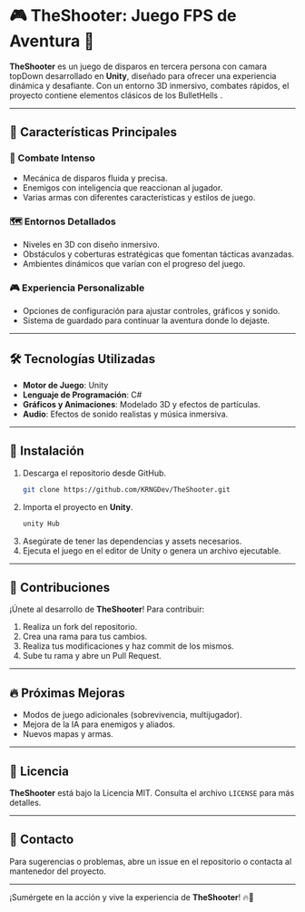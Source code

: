 # 🎮 TheShooter: Juego FPS de Aventura 🚀

**TheShooter** es un juego de disparos en tercera persona con camara topDown desarrollado en **Unity**, diseñado para ofrecer una experiencia dinámica y desafiante. Con un entorno 3D inmersivo, combates rápidos, el proyecto contiene elementos clásicos de los BulletHells .

---

## 🌟 Características Principales

### 🔫 Combate Intenso
- Mecánica de disparos fluida y precisa.
- Enemigos con inteligencia que reaccionan al jugador.
- Varias armas con diferentes características y estilos de juego.

### 🗺️ Entornos Detallados
- Niveles en 3D con diseño inmersivo.
- Obstáculos y coberturas estratégicas que fomentan tácticas avanzadas.
- Ambientes dinámicos que varían con el progreso del juego.


### 🎮 Experiencia Personalizable
- Opciones de configuración para ajustar controles, gráficos y sonido.
- Sistema de guardado para continuar la aventura donde lo dejaste.

---

## 🛠️ Tecnologías Utilizadas

- **Motor de Juego**: Unity
- **Lenguaje de Programación**: C#
- **Gráficos y Animaciones**: Modelado 3D y efectos de partículas.
- **Audio**: Efectos de sonido realistas y música inmersiva.

---

## 🚀 Instalación

1. Descarga el repositorio desde GitHub.
   ```bash
   git clone https://github.com/KRNGDev/TheShooter.git
2. Importa el proyecto en **Unity**.
   ```bash
   unity Hub
4. Asegúrate de tener las dependencias y assets necesarios.
5. Ejecuta el juego en el editor de Unity o genera un archivo ejecutable.

---

## 🤝 Contribuciones

¡Únete al desarrollo de **TheShooter**! Para contribuir:

1. Realiza un fork del repositorio.
2. Crea una rama para tus cambios.
3. Realiza tus modificaciones y haz commit de los mismos.
4. Sube tu rama y abre un Pull Request.

---

## 🔥 Próximas Mejoras

- Modos de juego adicionales (sobrevivencia, multijugador).
- Mejora de la IA para enemigos y aliados.
- Nuevos mapas y armas.

---

## 📜 Licencia

**TheShooter** está bajo la Licencia MIT. Consulta el archivo `LICENSE` para más detalles.

---

## 📩 Contacto

Para sugerencias o problemas, abre un issue en el repositorio o contacta al mantenedor del proyecto.

---

¡Sumérgete en la acción y vive la experiencia de **TheShooter**! 🔥🔫
